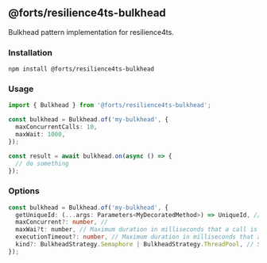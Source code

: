 ## @forts/resilience4ts-bulkhead

Bulkhead pattern implementation for resilience4ts.

### Installation

`npm install @forts/resilience4ts-bulkhead`

### Usage

```typescript
import { Bulkhead } from '@forts/resilience4ts-bulkhead';

const bulkhead = Bulkhead.of('my-bulkhead', {
  maxConcurrentCalls: 10,
  maxWait: 1000,
});

const result = await bulkhead.on(async () => {
  // do something
});
```

### Options

```typescript
const bulkhead = Bulkhead.of('my-bulkhead', {
  getUniqueId: (...args: Parameters<MyDecoratedMethod>) => UniqueId, // Function that returns a unique id for the call from the decorated function args.
  maxConcurrent?: number, //
  maxWai?t: number, // Maximum duration in milliseconds that a call is allowed to wait for a permit to be issued.
  executionTimeout?: number, // Maximum duration in milliseconds that a call is allowed to wait for execution.
  kind?: BulkheadStrategy.Semaphore | BulkheadStrategy.ThreadPool, // Strategy to use for bulkhead.
});
```
